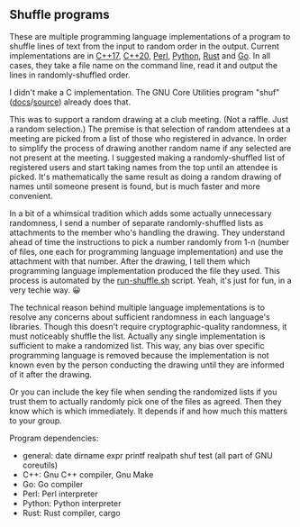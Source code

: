 ## Shuffle programs

These are multiple programming language implementations of a program to shuffle lines of text from the input to random order in the output. Current implementations are in [C++17](cpp17), [C++20](cpp20), [Perl](perl), [Python](python), [Rust](rust) and [Go](go). In all cases, they take a file name on the command line, read it and output the lines in randomly-shuffled order.

I didn't make a C implementation. The GNU Core Utilities program "shuf" ([docs](https://www.gnu.org/software/coreutils/manual/html_node/shuf-invocation.html)/[source](https://github.com/coreutils/coreutils/blob/master/src/shuf.c)) already does that.

This was to support a random drawing at a club meeting. (Not a raffle. Just a random selection.) The premise is that selection of random attendees at a meeting are picked from a list of those who registered in advance. In order to simplify the process of drawing another random name if any selected are not present at the meeting. I suggested making a randomly-shuffled list of registered users and start taking names from the top until an attendee is picked. It's mathematically the same result as doing a random drawing of names until someone present is found, but is much faster and more convenient.

In a bit of a whimsical tradition which adds some actually unnecessary randomness, I send a number of separate randomly-shuffled lists as attachments to the member who's handling the drawing. They understand ahead of time the instructions to pick a number randomly from 1-n (number of files, one each for programming language implementation) and use the attachment with that number. After the drawing, I tell them which programming language implementation produced the file they used. This process is automated by the [run-shuffle.sh](run-shuffle.sh) script. Yeah, it's just for fun, in a very techie way. 😀

The technical reason behind multiple language implementations is to resolve any concerns about sufficient randomness in each language's libraries. Though this doesn't require cryptographic-quality randomness, it must noticeably shuffle the list. Actually any single implementation is sufficient to make a randomized list. This way, any bias over specific programming language is removed because the implementation is not known even by the person conducting the drawing until they are informed of it after the drawing.

Or you can include the key file when sending the randomized lists if you trust them to actually randomly pick one of the files as agreed. Then they know which is which immediately. It depends if and how much this matters to your group.

Program dependencies:

* general: date dirname expr printf realpath shuf test (all part of GNU coreutils)
* C++: Gnu C++ compiler, Gnu Make
* Go: Go compiler
* Perl: Perl interpreter
* Python: Python interpreter
* Rust: Rust compiler, cargo
